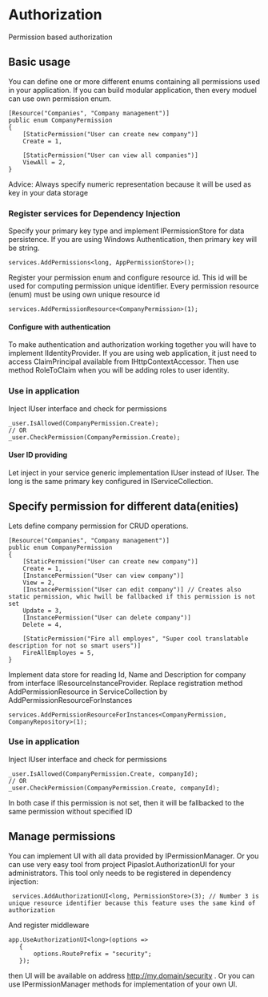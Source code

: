 # Authorization
Permission based authorization

## Basic usage
You can define one or more different enums containing all permissions used in your application. 
If you can build modular application, then every moduel can use own permission enum.
```
[Resource("Companies", "Company management")]
public enum CompanyPermission
{
    [StaticPermission("User can create new company")]
	Create = 1,
	
    [StaticPermission("User can view all companies")]
	ViewAll = 2,
}
```
Advice: Always specify numeric representation because it will be used as key in your data storage

### Register services for Dependency Injection
Specify your primary key type and implement IPermissionStore for data persistence. If you are using Windows Authentication, then primary key will be string.
```
services.AddPermissions<long, AppPermissionStore>();
```
Register your permission enum and configure resource id. 
This id will be used for computing permission unique identifier. Every permission resource (enum) must be using own unique resource id
```
services.AddPermissionResource<CompanyPermission>(1);
```

#### Configure with authentication
To make authentication and authorization working together you will have to implement IIdentityProvider. 
If you are using web application, it just need to access ClaimPrincipal available from IHttpContextAccessor. 
Then use method RoleToClaim when you will be adding roles to user identity.

### Use in application
Inject IUser interface and check for permissions
```
_user.IsAllowed(CompanyPermission.Create);
// OR
_user.CheckPermission(CompanyPermission.Create);
```

#### User ID providing
Let inject in your service generic implementation IUser<long> instead of IUser. The long is the same primary key configured in IServiceCollection.

## Specify permission for different data(enities)
Lets define company permission for CRUD operations.
```
[Resource("Companies", "Company management")]
public enum CompanyPermission
{
    [StaticPermission("User can create new company")]
    Create = 1,
    [InstancePermission("User can view company")]
    View = 2,
    [InstancePermission("User can edit company")] // Creates also static permission, whic hwill be fallbacked if this permission is not set
    Update = 3,
    [InstancePermission("User can delete company")]
    Delete = 4,

    [StaticPermission("Fire all employes", "Super cool translatable description for not so smart users")]
    FireAllEmployes = 5,
}
```
Implement data store for reading Id, Name and Description for company from interface IResourceInstanceProvider. 
Replace registration method AddPermissionResource in ServiceCollection by AddPermissionResourceForInstances
```
services.AddPermissionResourceForInstances<CompanyPermission, CompanyRepository>(1);
```

### Use in application
Inject IUser interface and check for permissions
```
_user.IsAllowed(CompanyPermission.Create, companyId);
// OR
_user.CheckPermission(CompanyPermission.Create, companyId);
```
In both case if this permission is not set, then it will be fallbacked to the same permission without specified ID


## Manage permissions
You can implement UI with all data provided by IPermissionManager. Or you can use very easy tool from project Pipaslot.AuthorizationUI for your administrators. 
This tool only needs to be registered in dependency injection:
```
 services.AddAuthorizationUI<long, PermissionStore>(3); // Number 3 is unique resource identifier because this feature uses the same kind of authorization
```
And register middleware
```
app.UseAuthorizationUI<long>(options =>
   {
       options.RoutePrefix = "security";
   });
```
then UI will be available on address http://my.domain/security . Or you can use IPermissionManager methods for implementation of your own UI.

